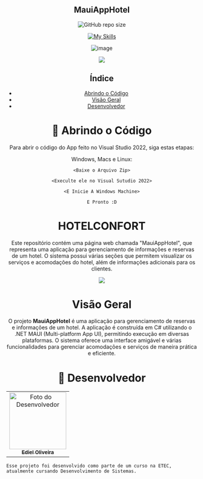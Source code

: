 <h2 align="center"> MauiAppHotel </h2>

<div align="center">

![GitHub repo size](https://img.shields.io/github/repo-size/EdielOliveira/MauiAppHotel?style=for-the-badge)

[![My Skills](https://skillicons.dev/icons?i=cs,dotnet,visualstudio&theme=dark)](https://skillicons.dev)

</div>
<div align="center">

![image](http://www.unow.com.br/emDesenvolvimento.gif)

<img src="http://img.shields.io/static/v1?label=STATUS&message=%20EMDESENVOLVIMENTO&color=ORANGE&style=for-the-badge"/>

</div>

<div align="center">
  
## Índice
  
- [Abrindo o Código](#-abrindo-o-código)
- [Visão Geral](#visão-geral)
- [Desenvolvedor](#-desenvolvedor)

<h1 align="center">
🚀 Abrindo o Código
</h1>

Para abrir o código do App feito no Visual Studio 2022, siga estas etapas:

Windows, Macs e Linux:

```
<Baixe o Arquivo Zip>
```
```
<Execulte ele no Visual Sutudio 2022>
```
```
<E Inicie A Windows Machine>
```
```
E Pronto :D
```

<h1 align="center">
HOTELCONFORT
</h1>

Este repositório contém uma página web chamada "MauiAppHotel", que representa uma aplicação para gerenciamento de informações e reservas de um hotel. O sistema possui várias seções que permitem visualizar os serviços e acomodações do hotel, além de informações adicionais para os clientes.

<img src="https://github.com/user-attachments/assets/9620a5ea-f985-454c-b7fb-8902e7be42ef"/>

<h1 align="center">
Visão Geral
</h1>

O projeto **MauiAppHotel** é uma aplicação para gerenciamento de reservas e informações de um hotel. A aplicação é construída em C# utilizando o .NET MAUI (Multi-platform App UI), permitindo execução em diversas plataformas. O sistema oferece uma interface amigável e várias funcionalidades para gerenciar acomodações e serviços de maneira prática e eficiente.

<div align="left">

<h1 align="center">🤝 Desenvolvedor</h1>

<table align="center">
    <td align="center">
      <a href="#">
        <img src="https://avatars.githubusercontent.com/u/113260177?s=400&u=347f2b3ae130a0f7c84f0946b4278cd2581e8b16&v=4" width="150px;" alt="Foto do Desenvolvedor"/><br>
        <sub>
          <b>Ediel Oliveira</b>
        </sub>
      </a>
    </td>   
</table>

  ```
Esse projeto foi desenvolvido como parte de um curso na ETEC, atualmente cursando Desenvolvimento de Sistemas.
  ```


